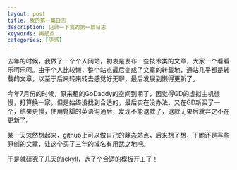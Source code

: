 ```yaml
---
layout: post
title: 我的第一篇日志
description: 记录一下我的第一篇日志
keywords: 再起点
categories: [随感]
---
```


去年的时候，我做了一个个人网站，初衷是发布一些技术类的文章，大家一个看看乐呵乐呵。由于个人比较懒，整个站点最后变成了文章的转载地，通站几乎都是转载的文章，以至于后来转来转去感觉好无聊，最后发展到懒得更新了。

今年7月份的时候，原来租的GoDaddy的空间到期了，因觉得GD的虚拟主机很慢，打算换一家，但是始终没找到合适的，最后实在没办法，又在GD新买了一个，结果更慢，使用蹩脚的英语沟通后，发现不能退款了，退款无果后就弃之不在更新了。

某一天忽然想起来，github上可以做自己的静态站点，后来想了想，干脆还是写些原创的文章，让这个买了三年的域名有用武之地吧。

于是就研究了几天的jekyll，选了个合适的模板开工了！